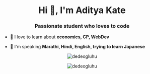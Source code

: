 <h1 align="center">Hi 👋, I'm Aditya Kate</h1>
<h3 align="center">Passionate student who loves to code</h3>

- 🔭 I love to learn about **economics, CP, WebDev**

- 💬 I'm speaking **Marathi, Hindi, English, trying to learn Japanese**

<p align="center">
  <img align="center" src="https://github-readme-stats.vercel.app/api?username=Aditya0049&show_icons=true" alt="dedeogluhu" />
</p>
<p align="center">
  <img align="center" src="https://github-readme-stats.vercel.app/api/top-langs/?username=Aditya0049&layout=compact" alt="dedeogluhu" />
</p>

